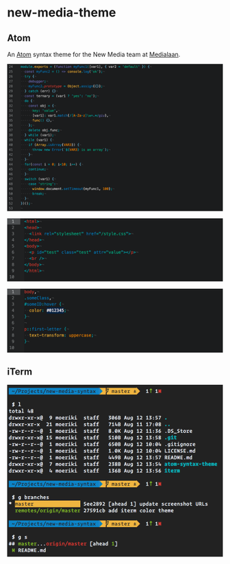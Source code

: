 # new-media-theme

## Atom

An [Atom](https://atom.io/) syntax theme for the New Media team at [Medialaan](http://medialaan.be/).

![JS](https://github.com/Moeriki/new-media-syntax/raw/master/atom-syntax-theme/screenshots/js.png)

![HTML](https://github.com/Moeriki/new-media-syntax/raw/master/atom-syntax-theme/screenshots/html.png)

![CSS](https://github.com/Moeriki/new-media-syntax/raw/master/atom-syntax-theme/screenshots/css.png)

## iTerm  

![new-media](https://github.com/Moeriki/new-media-syntax/raw/master/iTerm/iTerm.png)
